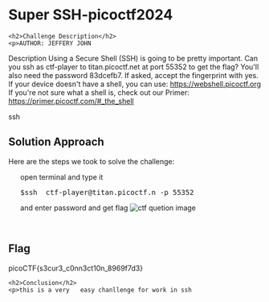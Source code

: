 
<!DOCTYPE html>
<html>
 
<body>
    <h1>Super SSH-picoctf2024</h1>

    <h2>Challenge Description</h2>
    <p>AUTHOR: JEFFERY JOHN

Description
Using a Secure Shell (SSH) is going to be pretty important.
Can you ssh as ctf-player to titan.picoctf.net at port 55352 to get the flag?
You'll also need the password 83dcefb7. If asked, accept the fingerprint with yes.
If your device doesn't have a shell, you can use: https://webshell.picoctf.org
If you're not sure what a shell is, check out our Primer: https://primer.picoctf.com/#_the_shell

</p>
ssh
    <h2>Solution Approach</h2>
    <p>Here are the steps we took to solve the challenge:</p>
    <ol>
       open terminal and type it
<pre>$ssh  ctf-player@titan.picoctf.n -p 55352 </pre>
       and enter password and get flag
     <img src=" https://phantom1ss.github.io/blog/2024/pico2024/superssh/ssh.png" alt="ctf quetion image" class="inline"/>
    </ol>
<br>
    <h2>Flag</h2>
    <p class="flag">picoCTF{s3cur3_c0nn3ct10n_8969f7d3}
</p>

    <h2>Conclusion</h2>
    <p>this is a very   easy chanllenge for work in ssh
</body>
</html>

